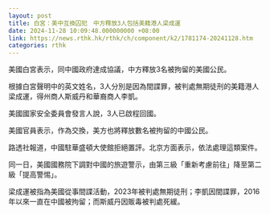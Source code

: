 ```yaml
---
layout: post
title: 白宮：美中互換囚犯　中方釋放3人包括美籍港人梁成運
date: 2024-11-28 10:09:48.000000000 +08:00
link: https://news.rthk.hk/rthk/ch/component/k2/1781174-20241128.htm
categories: rthk
---
```


美國白宮表示，同中國政府達成協議，中方釋放3名被拘留的美國公民。

根據白宮聲明中的英文姓名，3人分別是因為間諜罪，被判處無期徒刑的美籍港人梁成運，得州商人斯威丹和華裔商人李凱。

美國國家安全委員會發言人說，3人已啟程回國。

美國官員表示，作為交換，美方也將釋放數名被拘留的中國公民。

路透社報道，中國駐華盛頓大使館拒絕置評。北京方面表示，依法處理這類案件。

同一日，美國國務院下調對中國的旅遊警示，由第三級「重新考慮前往」降至第二級「提高警惕」。

梁成運被指為美國從事間諜活動，2023年被判處無期徒刑；李凱因間諜罪，2016年以來一直在中國被拘留；而斯威丹因販毒被判處死緩。
